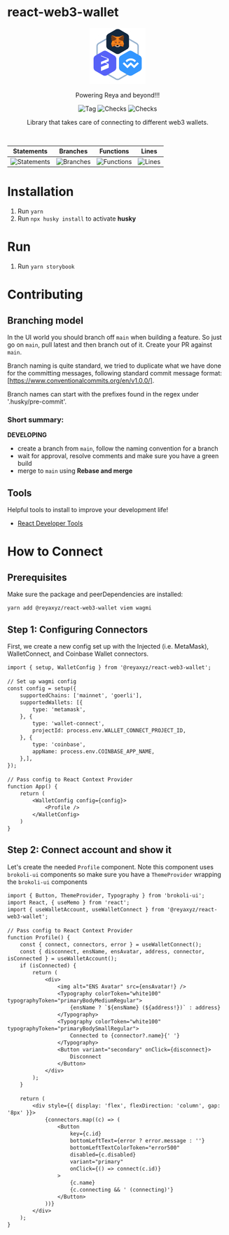 # react-web3-wallet

<p align="center">
  <a href="https://app.reya.xyz/">
    <picture>
      <img src="./docs/logo.png" alt="Reya" width="128" />
    </picture>
  </a>
</p>

<p align="center">Powering Reya and beyond!!!</p>

<p align="center">
  <img src="https://badgen.net/github/tag/Reya-Labs/react-web3-wallet" alt="Tag" />
  <img src="https://badgen.net/github/checks/Reya-Labs/react-web3-wallet/main" alt="Checks" />
  <img src="https://badgen.net/github/last-commit/Reya-Labs/react-web3-wallet/main" alt="Checks" />
</p>

<p align="center">
Library that takes care of connecting to different web3 wallets.
</p>

<br />

| Statements                  | Branches                | Functions                 | Lines             |
| --------------------------- | ----------------------- | ------------------------- | ----------------- |
| ![Statements](https://img.shields.io/badge/statements-40.31%25-red.svg?style=flat) | ![Branches](https://img.shields.io/badge/branches-40.81%25-red.svg?style=flat) | ![Functions](https://img.shields.io/badge/functions-38.88%25-red.svg?style=flat) | ![Lines](https://img.shields.io/badge/lines-39.16%25-red.svg?style=flat) |

# Installation

1. Run `yarn`
2. Run `npx husky install` to activate **husky**

# Run

1. Run `yarn storybook`

# Contributing

## Branching model

In the UI world you should branch off `main` when building a feature.
So just go on `main`, pull latest and then branch out of it.
Create your PR against `main`.

Branch naming is quite standard, we tried to duplicate what we have done for
the committing messages, following standard commit message format: [https://www.conventionalcommits.org/en/v1.0.0/].

Branch names can start with the prefixes found in the regex under '.husky/pre-commit'.

### Short summary:

**DEVELOPING**
* create a branch from `main`, follow the naming convention for a branch
* wait for approval, resolve comments and make sure you have a green build
* merge to `main` using **Rebase and merge**

## Tools

Helpful tools to install to improve your development life!

* [React Developer Tools](https://chrome.google.com/webstore/detail/react-developer-tools/fmkadmapgofadopljbjfkapdkoienihi?hl=en)

# How to Connect
## Prerequisites

Make sure the package and peerDependencies are installed:

```shell
yarn add @reyaxyz/react-web3-wallet viem wagmi
```

## Step 1: Configuring Connectors

First, we create a new config set up with the Injected (i.e. MetaMask), WalletConnect, and Coinbase Wallet connectors.

```tsx
import { setup, WalletConfig } from '@reyaxyz/react-web3-wallet';

// Set up wagmi config
const config = setup({
    supportedChains: ['mainnet', 'goerli'],
    supportedWallets: [{
        type: 'metamask',
    }, {
        type: 'wallet-connect',
        projectId: process.env.WALLET_CONNECT_PROJECT_ID,
    }, {
        type: 'coinbase',
        appName: process.env.COINBASE_APP_NAME,
    },],
});

// Pass config to React Context Provider
function App() {
    return (
        <WalletConfig config={config}>
            <Profile />
        </WalletConfig>
    )
}
```


## Step 2: Connect account and show it

Let's create the needed `Profile` component. Note this component uses `brokoli-ui` components so make sure you have a `ThemeProvider` 
wrapping the `brokoli-ui` components

```tsx
import { Button, ThemeProvider, Typography } from 'brokoli-ui';
import React, { useMemo } from 'react';
import { useWalletAccount, useWalletConnect } from '@reyaxyz/react-web3-wallet';

// Pass config to React Context Provider
function Profile() {
    const { connect, connectors, error } = useWalletConnect();
    const { disconnect, ensName, ensAvatar, address, connector, isConnected } = useWalletAccount();
    if (isConnected) {
        return (
            <div>
                <img alt="ENS Avatar" src={ensAvatar!} />
                <Typography colorToken="white100" typographyToken="primaryBodyMediumRegular">
                    {ensName ? `${ensName} (${address!})` : address}
                </Typography>
                <Typography colorToken="white100" typographyToken="primaryBodySmallRegular">
                    Connected to {connector?.name}{' '}
                </Typography>
                <Button variant="secondary" onClick={disconnect}>
                    Disconnect
                </Button>
            </div>
        );
    }

    return (
        <div style={{ display: 'flex', flexDirection: 'column', gap: '8px' }}>
            {connectors.map((c) => (
                <Button
                    key={c.id}
                    bottomLeftText={error ? error.message : ''}
                    bottomLeftTextColorToken="error500"
                    disabled={c.disabled}
                    variant="primary"
                    onClick={() => connect(c.id)}
                >
                    {c.name}
                    {c.connecting && ' (connecting)'}
                </Button>
            ))}
        </div>
    );
}
```